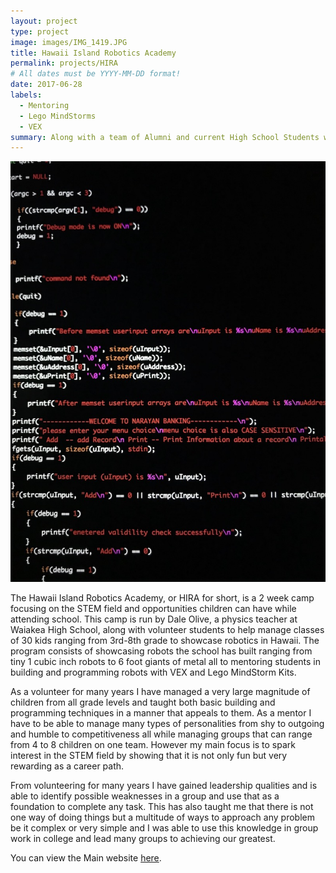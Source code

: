 ```yaml
---
layout: project
type: project
image: images/IMG_1419.JPG
title: Hawaii Island Robotics Academy
permalink: projects/HIRA
# All dates must be YYYY-MM-DD format!
date: 2017-06-28
labels:
  - Mentoring
  - Lego MindStorms
  - VEX
summary: Along with a team of Alumni and current High School Students we Mentored over 100 students from 3rd-8th grade on the STEM field while having fun with Robots!
---
```


<div class="ui small rounded images">
  <img class="ui image" src="../images/IMG_1421.JPG">
</div>

The Hawaii Island Robotics Academy, or HIRA for short, is a 2 week camp focusing on the STEM field and opportunities children can have while attending school. This camp is run by Dale Olive, a physics teacher at Waiakea High School, along with volunteer students to help manage classes of 30 kids ranging from 3rd-8th grade to showcase robotics in Hawaii. The program consists of showcasing robots the school has built ranging from tiny 1 cubic inch robots to 6 foot giants of metal all to mentoring students in building and programming robots with VEX and Lego MindStorm Kits.

As a volunteer for many years I have managed a very large magnitude of children from all grade levels and taught both basic building and programming techniques in a manner that appeals to them. As a mentor I have to be able to manage many types of personalities from shy to outgoing and humble to competitiveness all while managing groups that can range from 4 to 8 children on one team. However my main focus is to spark interest in the STEM field by showing that it is not only fun but very rewarding as a career path. 

From volunteering for many years I have gained leadership qualities and is able to identify possible weaknesses in a group and use that as a foundation to complete any task. This has also taught me that there is not one way of doing things but a multitude of ways to approach any problem be it complex or very simple and I was able to use this knowledge in group work in college and lead many groups to achieving our greatest.



You can view the Main website [here](http://sciencefactoryhawaii.com/hira-summer-2016-registration-forms/).
